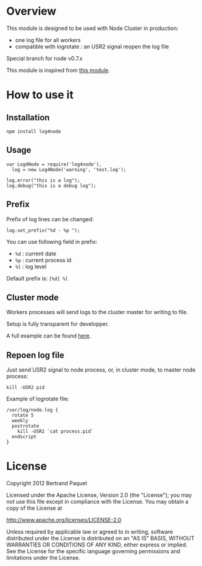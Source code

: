 # Overview

This module is designed to be used with Node Cluster in production:
* one log file for all workers
* compatible with logrotate : an USR2 signal reopen the log file

Special branch for node v0.7.x

This module is inspired from [this module](https://github.com/visionmedia/log.js).

# How to use it

## Installation

    npm install log4node
  
## Usage

    var Log4Node = require('log4node'),
      log = new Log4Node('warning', 'test.log');

    log.error("this is a log");
    log.debug("this is a debug log");

## Prefix

Prefix of log lines can be changed:

    log.set_prefix("%d - %p ");

You can use following field in prefix:
* `%d` : current date
* `%p` : current process id
* `%l` : log level

Default prefix is: `[%d] %l `
    
## Cluster mode

Workers processes will send logs to the cluster master for writing to file.

Setup is fully transparent for developper.
    
A full example can be found [here](https://github.com/bpaquet/log4node/blob/master/test/cluster/test1.js).

## Repoen log file

Just send USR2 signal to node process, or, in cluster mode, to master node process:

    kill -USR2 pid
    
Example of logrotate file:

    /var/log/node.log {
      rotate 5
      weekly
      postrotate
        kill -USR2 `cat process.pid`
      endscript
    }
    
# License

Copyright 2012 Bertrand Paquet

Licensed under the Apache License, Version 2.0 (the "License");
you may not use this file except in compliance with the License.
You may obtain a copy of the License at

   http://www.apache.org/licenses/LICENSE-2.0

Unless required by applicable law or agreed to in writing, software
distributed under the License is distributed on an "AS IS" BASIS,
WITHOUT WARRANTIES OR CONDITIONS OF ANY KIND, either express or implied.
See the License for the specific language governing permissions and
limitations under the License.

